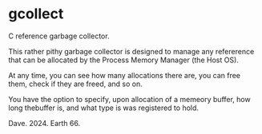 # gcollect

C reference garbage collector.

This rather pithy garbage collector is designed to manage any refererence that can be allocated by the Process Memory Manager (the Host OS).

At any time, you can see how many allocations there are, you can free them, check if they are freed, and so on.

You have the option to specify, upon allocation of a memeory buffer, how long thebuffer is, and what type is was registered to hold.


Dave. 2024. Earth 66.
